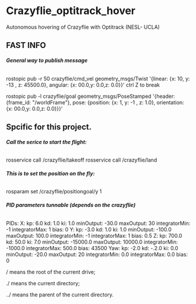 # Crazyflie_optitrack_hover
Autonomous hovering of Crazyflie with Optitrack (NESL- UCLA)


## FAST INFO

###### **General way to publish message**

rostopic pub -r 50  crazyflie/cmd_vel geometry_msgs/Twist  '{linear:  {x: 10, y: -13 , z: 45500.0}, angular: {x: 00.0,y: 0.0,z: 0.0}}'
ctrl Z to break

rostopic pub -l  crazyflie/goal geometry_msgs/PoseStamped '{header: {frame_id: "/worldFrame"}, pose: {position:  {x: 1, y: -1 , z: 1.0}, orientation: {x: 00.0,y: 0.0,z: 0.0}}}'


## Spcific for this project.

###### **Call the serice to start the flight:**

rosservice call /crazyflie/takeoff 
rosservice call /crazyflie/land

######  **This is to set the position on the fly:**

rosparam set /crazyflie/positiongoal/y 1

######  **PID parameters tunnable (depends on the crazyflie)**

PIDs:
  X:
    kp: 6.0
    kd: 1.0
    ki: 1.0
    minOutput: -30.0
    maxOutput: 30
    integratorMin: -1
    integratorMax: 1
    bias: 0
  Y:
    kp: -3.0
    kd: 1.0
    ki: 1.0
    minOutput: -100.0
    maxOutput: 100.0
    integratorMin: -1
    integratorMax: 1
    bias: 0.5
  Z:
    kp: 700.0
    kd: 50.0
    ki: 7.0
    minOutput: -15000.0
    maxOutput: 10000.0
    integratorMin: -1000.0
    integratorMax: 500.0
    bias: 43500
  Yaw:
    kp: -2.0
    kd: -.2.0
    ki: 0.0
    minOutput: -20.0
    maxOutput: 20
    integratorMin: 0.0
    integratorMax: 0.0
    bias: 0
    
/ means the root of the current drive;

./ means the current directory;

../ means the parent of the current directory.
